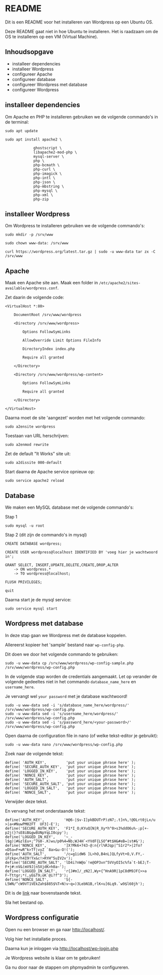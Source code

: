 # README #

Dit is een README voor het installeren van Wordpress op een Ubuntu OS.

Deze README gaat niet in hoe Ubuntu te installeren. Het is raadzaam om de OS te installeren op een VM (Virtual Machine).

## Inhoudsopgave ##

* installeer dependencies
* installeer Wordpress
* configureer Apache
* configureer database
* configureer Wordpress met database
* configureer Wordpress

## installeer dependencies ##

Om Apache en PHP te installeren gebruiken we de volgende commando's in de terminal:

`sudo apt update`

    sudo apt install apache2 \

                 ghostscript \
                 libapache2-mod-php \
                 mysql-server \
                 php \
                 php-bcmath \
                 php-curl \
                 php-imagick \
                 php-intl \
                 php-json \
                 php-mbstring \
                 php-mysql \
                 php-xml \
                 php-zip

 ## installeer Wordpress ##

 Om Wordpress te installeren gebruiken we de volgende commando's:

`sudo mkdir -p /srv/www`

`sudo chown www-data: /srv/www`

`curl https://wordpress.org/latest.tar.gz | sudo -u www-data tar zx -C /srv/www`

## Apache ##

Maak een Apache site aan. Maak een folder in 
`/etc/apache2/sites-available/wordpress.conf`.

Zet daarin de volgende code:

    <VirtualHost *:80>

        DocumentRoot /srv/www/wordpress

        <Directory /srv/www/wordpress>

            Options FollowSymLinks

            AllowOverride Limit Options FileInfo

            DirectoryIndex index.php

            Require all granted

        </Directory>

        <Directory /srv/www/wordpress/wp-content>

            Options FollowSymLinks

            Require all granted

        </Directory>

    </VirtualHost>

Daarna moet de site 'aangezet' worden met het volgende commando:

`sudo a2ensite wordpress`


Toestaan van URL herschrijven:

`sudo a2enmod rewrite`


Zet de default "It Works" site uit:

`sudo a2dissite 000-default`


Start daarna de Apache service opnieuw op:

`sudo service apache2 reload`
## Database ##

We maken een MySQL database met de volgende commando's:

Stap 1

`sudo mysql -u root`

Stap 2 (dit zijn de commando's in mysql)

`CREATE DATABASE wordpress;`

`CREATE USER wordpress@localhost IDENTIFIED BY 'voeg hier je wachtwoord in';`

    GRANT SELECT, INSERT,UPDATE,DELETE,CREATE,DROP,ALTER
        -> ON wordpress.*
        -> TO wordpress@localhost;

`FLUSH PRIVILEGES;`

`quit`


Daarna start je de mysql service:

`sudo service mysql start`
## Wordpress met database ##

In deze stap gaan we Wordpress met de database koppelen.

Allereerst kopieer het 'sample' bestand naar `wp-config-php`.

Dit doen we door het volgende commando te gebruiken:

`sudo -u www-data cp /srv/www/wordpress/wp-config-sample.php /srv/www/wordpress/wp-config.php`

In de volgende stap worden de credentials aangemaakt. <bold>Let op</bold> verander de volgende gedeeltes niet in het commando `database_name_here` en `username_here`.

Je vervangt wel `your password` met je database wachtwoord!

    sudo -u www-data sed -i 's/database_name_here/wordpress/' /srv/www/wordpress/wp-config.php
    sudo -u www-data sed -i 's/username_here/wordpress/' /srv/www/wordpress/wp-config.php
    sudo -u www-data sed -i 's/password_here/<your-password>/' /srv/www/wordpress/wp-config.php

Open daarna de configuration file in nano (of welke tekst-editor je gebruikt):

`sudo -u www-data nano /srv/www/wordpress/wp-config.php`

Zoek naar de volgende tekst:

    define( 'AUTH_KEY',         'put your unique phrase here' );
    define( 'SECURE_AUTH_KEY',  'put your unique phrase here' );
    define( 'LOGGED_IN_KEY',    'put your unique phrase here' );
    define( 'NONCE_KEY',        'put your unique phrase here' );
    define( 'AUTH_SALT',        'put your unique phrase here' );
    define( 'SECURE_AUTH_SALT', 'put your unique phrase here' );
    define( 'LOGGED_IN_SALT',   'put your unique phrase here' );
    define( 'NONCE_SALT',       'put your unique phrase here' );

Verwijder deze tekst.

En vervang het met onderstaande tekst:

    define('AUTH_KEY',         'H@6-|$v-I]pkBDUTrP)zN7;.t]n%,!@OLrt0jLx/u >|a<#NuwPM02FT  UF3]-E');
    define('SECURE_AUTH_KEY',  'F1*I_O;KYuQ[N|R_Xy*h^0>s3%ddO6u%-;p[+-p2j(}?sE8iB&gw8UNpYqLI0cpy');
    define('LOGGED_IN_KEY',    '~_-l$g)|#&zlEu+;^7G0-.K)wu/p0%4=Nb;WJ4H`<YVdF{LSO^#t$H&#eB=|st#&');
    define('NONCE_KEY',        ']X?Mk6+743-@:n{rl%RJqp|^S1r2*>|2fo?=D5a=F+wR^k>Tf|vyZ `8a>&u-O!(');
    define('AUTH_SALT',        '/c=g1idW6 ]L>hO,B4nL]QLfyVt+O,V.FY,-iFzkp</h4I9!Yx&c!>RYH^5uIV2v');
    define('SECURE_AUTH_SALT', 'lD4i?nW@o`!e@OP3vn^5VVyOI5c%fa`t-bEJ;T-F+j#:nV&(mV9J|n5XjdK>h0a~');
    define('LOGGED_IN_SALT',   'r{J#m]/_zN2],Wy+{^HnA9R|1pC8dM9JF{>>a F~Tttgr;*(,yE&T9;oK`@i?f^3');
    define('NONCE_SALT',       'S{-L5WN/^cW9VT1VEkZah$885$%T>N)v~q=)3LebN1B,rlK<u]6Lq9.`w9$l60jh');

Dit is de <a href="https://api.wordpress.org/secret-key/1.1/salt/">link</a> naar bovenstaande tekst.

Sla het bestand op.
## Wordpress configuratie ##

Open nu een browser en ga naar <a href="http://localhost/">http://localhost/</a>.

Volg hier het installatie proces. 

Daarna kun je inloggen via <a href="http://localhost/wp-login.php">http://localhost/wp-login.php</a>

Je Wordpress website is klaar om te gebruiken!

Ga nu door naar de stappen om phpmyadmin te configureren.